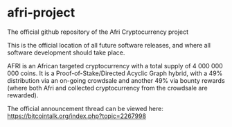 # afri-project
The official github repository of the Afri Cryptocurrency project

This is the official location of all future software releases, and where all software development should take place.

AFRI is an African targeted cryptocurrency with a total supply of 4 000 000 000 coins. It is a Proof-of-Stake/Directed Acyclic Graph hybrid, with a 49% distribution via an on-going crowdsale and another 49% via bounty rewards (where both Afri and collected cryptocurrency from the crowdsale are rewarded).

The official announcement thread can be viewed here: https://bitcointalk.org/index.php?topic=2267998
